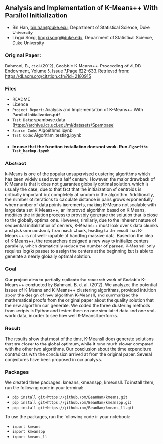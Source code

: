 ## Analysis and Implementation of K-Means++ With Parallel Initialization
- Bin Han, bin.han@duke.edu, Department of Statistical Science, Duke University
- Lingxi Song, lingxi.song@duke.edu, Department of Statistical Science, Duke University

### Original Paper:
Bahmani, B., et al.(2012), Scalable K-Means++. Proceeding of VLDB Endowment, Volume 5, Issue 7,Page 622-633. Retrieved from:
    https://dl.acm.org/citation.cfm?id=2180915
     
### Files
- README
- Licence
- ```Project Report```: Analysis and Implementation of K-Means++ With Parallel Initialization.pdf
- ```Test Data```: spambase.data (https://archive.ics.uci.edu/ml/datasets/Spambase)
- ```Source Code```: Algorithms.ipynb
- ```Test Code```: Algorithm_testing.ipynb
- #### In case that the function installation does not work. Run ```Algorithm Test_backup.ipynb```

### Abstract

k-Means is one of the popular unsupervised clustering algorithms which has been widely used over a half century. However, the major drawback of K-Means is that it does not guarantee globally optimal solution, which is usually the case, due to that fact that the initialization of centroids is critically important but completely at random in the algorithm. Additionally, the number of iterations to calculate distance in pairs grows exponentially when number of data points increments, making K-Means not scalable with large data set. K-Means++, an improved algorithm based on K-Means, modifies the initiation process to provably generate the solution that is close to the globally optimal one. However, similarly, due to the inherent nature of sequential initialization of centers, K-Means++ must look over k data chunks and pick one randomly from each chunk, leading to the result that K-Means++  is not well-capable of handling massive data. Based on the idea of K-Means++, the researchers designed a new way to initialize centers parallelly, which dramatically reduce the number of passes. K-Meansll only requires log(k) passes to assign the centers at the beginning but is able to generate a nearly globally optimal solution.

### Goal

Our project aims to partially replicate the research work of Scalable K-Means++ conducted by Bahmani, B. et al. (2012). We analyzed the potential issues of K-Means and K-Means++ clustering algorithms, provided intuition about the design of new algorithm K-Meansll, and summarized the mathematical proofs from the original paper about the quality solution that the new algorithm can generate. We coded the three clustering methods from scripts in Python and tested them on one simulated data and one real-world data, in order to see how well K-Meansll performs.

### Result

The results show that most of the time, K-Meansll does generate solutions that are closer to the global optimum, while it runs much slower compared with the other two algorithms. Our conclusion about the time expenditure contradicts with the conclusion arrived at from the original paper. Several conjectures have been proposed in our analysis. 

### Packages
We created three packages: kmeans, kmeanspp, kmeansll. To install them, run the following code in your terminal:

- ```pip install git+https://github.com/BeanHam/kmeans.git```
- ```pip install git+https://github.com/BeanHam/kmeanspp.git```
- ```pip install git+https://github.com/BeanHam/kmeans_ll.git```

To use the packages, run the following code in your notebook:
- ```import kmeans```
- ```import kmeanspp```
- ```import kmeans_ll```
